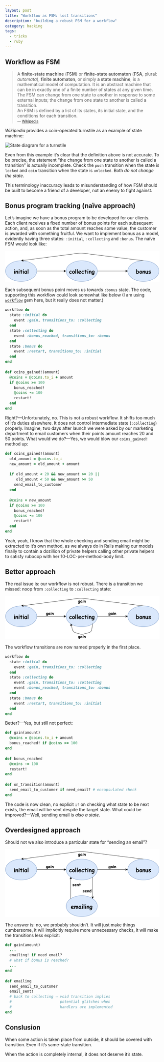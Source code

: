 ```yaml
---
layout: post
title: "Workflow as FSM: lost transitions"
description: "building a robust FSM for a workflow"
category: hacking
tags:
  - tricks
  - ruby
---
```


## Workflow as FSM

> A **finite-state machine** (**FSM**) or **finite-state automaton** (**FSA**,
plural: _automata_), **finite automaton**, or simply **a state machine**,
is a mathematical model of computation. It is an abstract machine that can be
in exactly one of a finite number of states at any given time.  
The FSM can change from one state to another in response to some external inputs;
the change from one state to another is called a transition.  
An FSM is defined by a list of its states, its initial state,
and the conditions for each transition.  
<small>— [Wikipedia](https://en.wikipedia.org/wiki/Finite-state_machine)</small>

_Wikipedia_ provides a coin-operated turnstile as an example of state machine:

![State diagram for a turnstile](https://commons.wikimedia.org/wiki/File:Turnstile_state_machine_colored.svg#/media/File:Turnstile_state_machine_colored.svg)

Even from this example it’s clear that the definition above is not accurate.
To be precise, the statement “the change from one state to another is called
a transition” is actually incomplete. Check the `push` transition when the state
is `locked` and `coin` transition when the state is `unlocked`. Both _do not change
the state_.

This terminology inaccuracy leads to misunderstanding of how FSM should be built
to become a friend of a developer, not an enemy to fight against.

## Bonus program tracking (naïve approach)

Let’s imagine we have a bonus program to be developed for our clients. Each
client receives a fixed number of bonus points for each subsequent action,
and, as soon as the total amount reaches some value, the customer is awarded
with something fruitful. We want to implement bonus as a model, evidently
having three states: `:initial`, `:collecting` and `:bonus`. The naïve FSM
would look like:

![Naïve FSM](/img/fsm_bonus_naive.png)

Each subsequent bonus point moves us towards `:bonus` state. The code, supporting
this workflow could look somewhat like below (I am using
[`workflow`](https://github.com/geekq/workflow) gem here, but it really does not
matter.)

```ruby
workflow do
  state :initial do
    event :gain, transitions_to: :collecting
  end
  state :collecting do
    event :bonus_reached, transitions_to: :bonus
  end
  state :bonus do
    event :restart, transitions_to: :initial
  end
end

def coins_gained!(amount)
  @coins = @coins.to_i + amount
  if @coins >= 100
    bonus_reached!
    @coins -= 100
    restart!
  end
end
```

Right?—Unfortunately, no. This is not a robust workflow. It shifts too much of
it’s duties elsewhere. It does not control intermediate state (`:collecting`)
properly. Imagine, two days after launch we were asked by our marketing department
to email customers when their points amount reaches 20 and 50 points. What would
we do?—Yes, we would blow our `coins_gained!` method up:

```ruby
def coins_gained!(amount)
  old_amount = @coins.to_i
  new_amount = old_amount + amount

  if old_amount < 20 && new_amount >= 20 ||
     old_amount < 50 && new_amount >= 50
    send_email_to_customer
  end

  @coins = new_amount
  if @coins >= 100
    bonus_reached!
    @coins -= 100
    restart!
  end
end
```

Yeah, yeah, I know that the whole checking and sending email might be extracted
to it’s own method, as we always do in Rails making our models finally
to contain a dozillion of private helpers calling other private helpers
to satisfy rubocop with her 10-LOC-per-method-body limit.

## Better approach

The real issue is: our workflow is not robust. There is a transition we
missed: noop from `:collecting` to `:collecting` state:

![Proper FSM](/img/fsm_bonus_correct.png)

The workflow transitions are now named properly in the first place.

```ruby
workflow do
  state :initial do
    event :gain, transitions_to: :collecting
  end
  state :collecting do
    event :gain, transitions_to: :collecting
    event :bonus_reached, transitions_to: :bonus
  end
  state :bonus do
    event :restart, transitions_to: :initial
  end
end
```

Better?—Yes, but still not perfect:

```ruby
def gain(amount)
  @coins = @coins.to_i + amount
  bonus_reached! if @coins >= 100
end

def bonus_reached
  @coins -= 100
  restart!
end

def on_transition(amount)
  send_email_to_customer if need_email? # encapsulated check
end
```

The code is now clean, no explicit `if` on checking what state to be next exists,
the email will be sent despite the target state. What could be improved?—Well,
sending email is _also a state_.

## Overdesigned approach

Should not we also introduce a particular state for “sending an email”?

![Overdesigned FSM](/img/fsm_bonus_overdesigned.png)

The answer is: no, we probably shouldn’t. It will just make things cumbersome,
it will implicitly require more unnecessary checks, it will make the transitions
less explicit:

```ruby
def gain(amount)
  ...
  emailing! if need_email?
  # what if bonus is reached?
  ...
end

def emailing
  send_email_to_customer
  email_sent!
  # back to collecting ⇒ void transition implies
  #                      potential glitches when
  #                      handlers are implemented
end
```

## Conslusion

When some action is taken place from outside, it should be covered with
transition. Even if it’s same-state transition.

When the action is completely internal, it does not deserve it’s state.
